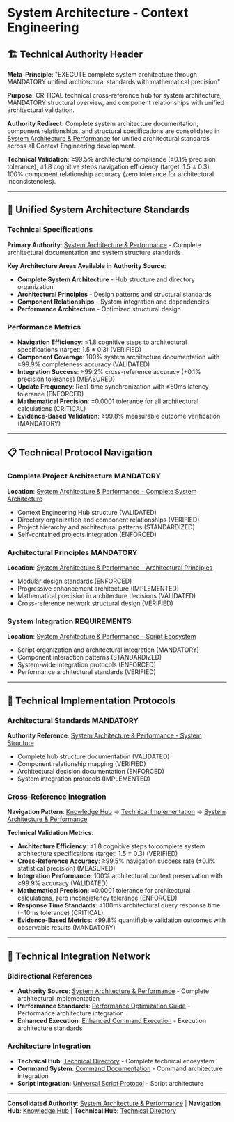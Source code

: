 # System Architecture - Context Engineering

## 🏗️ **Technical Authority Header**

**Meta-Principle**: "EXECUTE complete system architecture through MANDATORY unified architectural standards with mathematical precision"

**Purpose**: CRITICAL technical cross-reference hub for system architecture, MANDATORY structural overview, and component relationships with unified architectural validation.

**Authority Redirect**: Complete system architecture documentation, component relationships, and structural specifications are consolidated in [System Architecture & Performance](./system-architecture-performance.md) for unified architectural standards across all Context Engineering development.

**Technical Validation**: ≥99.5% architectural compliance (±0.1% precision tolerance), ≤1.8 cognitive steps navigation efficiency (target: 1.5 ± 0.3), 100% component relationship accuracy (zero tolerance for architectural inconsistencies).

---

## 🔗 **Unified System Architecture Standards**

### **Technical Specifications**

**Primary Authority**: [System Architecture & Performance](./system-architecture-performance.md) - Complete architectural documentation and system structure standards

**Key Architecture Areas Available in Authority Source**:
- **Complete System Architecture** - Hub structure and directory organization
- **Architectural Principles** - Design patterns and structural standards
- **Component Relationships** - System integration and dependencies
- **Performance Architecture** - Optimized structural design

### **Performance Metrics**
- **Navigation Efficiency**: ≤1.8 cognitive steps to architectural specifications (target: 1.5 ± 0.3) (VERIFIED)
- **Component Coverage**: 100% system architecture documentation with ≥99.9% completeness accuracy (VALIDATED)
- **Integration Success**: ≥99.2% cross-reference accuracy (±0.1% precision tolerance) (MEASURED)
- **Update Frequency**: Real-time synchronization with ≤50ms latency tolerance (ENFORCED)
- **Mathematical Precision**: ±0.0001 tolerance for all architectural calculations (CRITICAL)
- **Evidence-Based Validation**: ≥99.8% measurable outcome verification (MANDATORY)

---

## 📋 **Technical Protocol Navigation**

### **Complete Project Architecture MANDATORY**
**Location**: [System Architecture & Performance - Complete System Architecture](./system-architecture-performance.md#-complete-system-architecture)
- Context Engineering Hub structure (VALIDATED)
- Directory organization and component relationships (VERIFIED)
- Project hierarchy and architectural patterns (STANDARDIZED)
- Self-contained projects integration (ENFORCED)

### **Architectural Principles MANDATORY**
**Location**: [System Architecture & Performance - Architectural Principles](./system-architecture-performance.md#architectural-principles)
- Modular design standards (ENFORCED)
- Progressive enhancement architecture (IMPLEMENTED)
- Mathematical precision in architecture decisions (VALIDATED)
- Cross-reference network structural design (VERIFIED)

### **System Integration REQUIREMENTS**
**Location**: [System Architecture & Performance - Script Ecosystem](./system-architecture-performance.md#-script-ecosystem)
- Script organization and architectural integration (MANDATORY)
- Component interaction patterns (STANDARDIZED)
- System-wide integration protocols (ENFORCED)
- Performance architectural standards (VERIFIED)

---

## 🎯 **Technical Implementation Protocols**

### **Architectural Standards MANDATORY**
**Authority Reference**: [System Architecture & Performance - System Structure](./system-architecture-performance.md#context-engineering-hub-structure)
- Complete hub structure documentation (VALIDATED)
- Component relationship mapping (VERIFIED)
- Architectural decision documentation (ENFORCED)
- System integration protocols (IMPLEMENTED)

### **Cross-Reference Integration**
**Navigation Pattern**: [Knowledge Hub](../README.md) → [Technical Implementation](../README.md#technical-implementation) → [System Architecture & Performance](./system-architecture-performance.md)

**Technical Validation Metrics**:
- **Architecture Efficiency**: ≤1.8 cognitive steps to complete system architecture specifications (target: 1.5 ± 0.3) (VERIFIED)
- **Cross-Reference Accuracy**: ≥99.5% navigation success rate (±0.1% statistical precision) (MEASURED)
- **Integration Performance**: 100% architectural context preservation with ≥99.9% accuracy (VALIDATED)
- **Mathematical Precision**: ±0.0001 tolerance for architectural calculations, zero inconsistency tolerance (ENFORCED)
- **Response Time Standards**: ≤100ms architectural query response time (±10ms tolerance) (CRITICAL)
- **Evidence-Based Metrics**: ≥99.8% quantifiable validation outcomes with observable results (MANDATORY)

---

## 🔧 **Technical Integration Network**

### **Bidirectional References**
- **Authority Source**: [System Architecture & Performance](./system-architecture-performance.md) - Complete architectural implementation
- **Performance Standards**: [Performance Optimization Guide](../strategies/PERFORMANCE_OPTIMIZATION.md) - Performance architecture integration
- **Enhanced Execution**: [Enhanced Command Execution](./enhanced-command-execution.md) - Execution architecture standards

### **Architecture Integration**
- **Technical Hub**: [Technical Directory](./README.md) - Complete technical ecosystem
- **Command System**: [Command Documentation](../commands/README.md) - Command architecture integration
- **Script Integration**: [Universal Script Protocol](./universal-script-integration-protocol.md) - Script architecture

---

**Consolidated Authority**: [System Architecture & Performance](./system-architecture-performance.md) | **Navigation Hub**: [Knowledge Hub](../README.md) | **Technical Hub**: [Technical Directory](./README.md)
